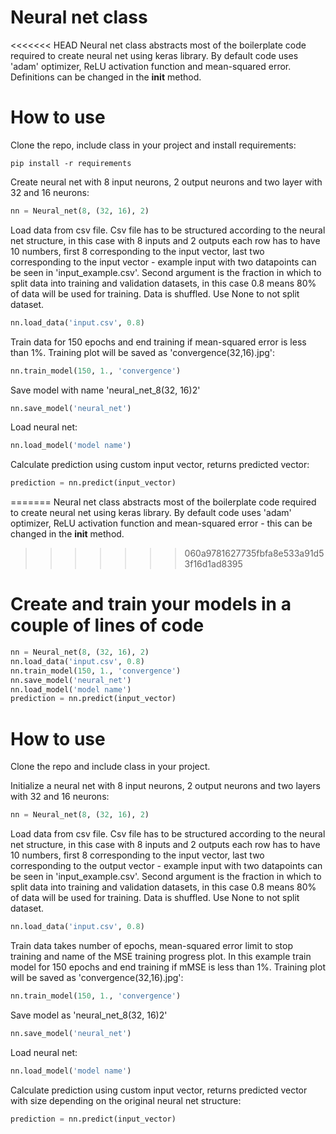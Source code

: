 # Neural net class
<<<<<<< HEAD
Neural net class abstracts most of the boilerplate code required to create neural net using keras library. By default code uses 'adam' optimizer, ReLU activation function and mean-squared error. Definitions can be changed in the __init__ method.
# How to use
Clone the repo, include class in your project and install requirements:
```
pip install -r requirements
```
Create neural net with 8 input neurons, 2 output neurons and two layer with 32 and 16 neurons:
```python
nn = Neural_net(8, (32, 16), 2) 
```
Load data from csv file. Csv file has to be structured according to the neural net structure, in this case with 8 inputs and 2 outputs each row has to have 10 numbers, first 8 corresponding to the input vector, last two corresponding to the input vector - example input with two datapoints can be seen in 'input_example.csv'. Second argument is the fraction in which to split data into training and validation datasets, in this case 0.8 means 80% of data will be used for training. Data is shuffled. Use None to not split dataset.
```python
nn.load_data('input.csv', 0.8)
```
Train data for 150 epochs and end training if mean-squared error is less than 1%. Training plot will be saved as 'convergence(32,16).jpg':
```python
nn.train_model(150, 1., 'convergence')
```
Save model with name 'neural_net_8(32, 16)2'
```python
nn.save_model('neural_net')
```
Load neural net:
```python
nn.load_model('model name')
```
Calculate prediction using custom input vector, returns predicted vector:
```python
prediction = nn.predict(input_vector)
```
=======
Neural net class abstracts most of the boilerplate code required to create neural net using keras library. By default code uses 'adam' optimizer, ReLU activation function and mean-squared error - this can be changed in the __init__ method.

>>>>>>> 060a9781627735fbfa8e533a91d53f16d1ad8395
# Create and train your models in a couple of lines of code
```python
nn = Neural_net(8, (32, 16), 2) 
nn.load_data('input.csv', 0.8)
nn.train_model(150, 1., 'convergence')
nn.save_model('neural_net')
nn.load_model('model name')
prediction = nn.predict(input_vector)
```
# How to use
Clone the repo and include class in your project.

Initialize a neural net with 8 input neurons, 2 output neurons and two layers with 32 and 16 neurons:
```python
nn = Neural_net(8, (32, 16), 2) 
```
Load data from csv file. Csv file has to be structured according to the neural net structure, in this case with 8 inputs and 2 outputs each row has to have 10 numbers, first 8 corresponding to the input vector, last two corresponding to the output vector - example input with two datapoints can be seen in 'input_example.csv'. Second argument is the fraction in which to split data into training and validation datasets, in this case 0.8 means 80% of data will be used for training. Data is shuffled. Use None to not split dataset.
```python
nn.load_data('input.csv', 0.8)
```
Train data takes number of epochs, mean-squared error limit to stop training and name of the MSE training progress plot. In this example train model for 150 epochs and end training if mMSE is less than 1%. Training plot will be saved as 'convergence(32,16).jpg':
```python
nn.train_model(150, 1., 'convergence')
```
Save model as 'neural_net_8(32, 16)2'
```python
nn.save_model('neural_net')
```
Load neural net:
```python
nn.load_model('model name')
```
Calculate prediction using custom input vector, returns predicted vector with size depending on the original neural net structure:
```python
prediction = nn.predict(input_vector)
```
